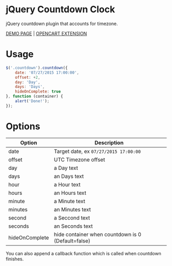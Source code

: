 jQuery Countdown Clock
=========

jQuery countdown plugin that accounts for timezone.

[DEMO PAGE](https://epiksel.github.io/countdown/demo) | [OPENCART EXTENSION](https://openix.io/en/product/preview?pid=57)

# Usage

```javascript
$('.countdown').countdown({
    date: '07/27/2015 17:00:00',
    offset: +2,
    day: 'Day',
    days: 'Days',
    hideOnComplete: true
}, function (container) {
    alert('Done!');
});
```

# Options
Option | Description
---|---
date | Target date, ex `07/27/2015 17:00:00`
offset | UTC Timezone offset
day | a Day text
days | an Days text
hour | a Hour text
hours | an Hours text
minute | a Minute text
minutes | an Minutes text
second | a Seccond text
seconds | an Seconds text
hideOnComplete | hide container when countdown is 0 (Default=false)

You can also append a callback function which is called when countdown finishes.
